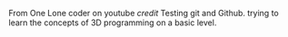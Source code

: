 From One Lone coder on youtube *credit*
Testing git and Github.
trying to learn the concepts of 3D programming on a basic level.
